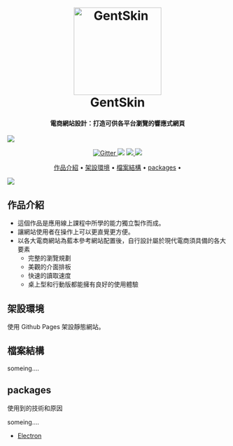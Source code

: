 <h1 align="center">
  <a href="https://whitebf.github.io/GentSkin/#/">
    <img src="https://img.icons8.com/color/500/000000/jeans-jacket.png"
         alt="GentSkin"
         width="200">
  </a>
  <br>
  GentSkin
  <br>
</h1>

<h4 align="center">
  電商網站設計：打造可供各平台瀏覽的響應式網頁
</h4>

<p>
  <a align="center" href="https://whitebf.github.io/GentSkin/#/">
    <img src="https://img.shields.io/badge/Demo-Gentskin-yellowgreen">
  </a>
</p>
<p align="center">
  <a href="https://badge.fury.io/js/electron-markdownify">
    <img src="https://badge.fury.io/js/electron-markdownify.svg"
         alt="Gitter">
  </a>
  <a href="https://gitter.im/amitmerchant1990/electron-markdownify"><img src="https://badges.gitter.im/amitmerchant1990/electron-markdownify.svg"></a>
  <a href="https://saythanks.io/to/amitmerchant1990">
      <img src="https://img.shields.io/badge/SayThanks.io-%E2%98%BC-1EAEDB.svg">
  </a>
  <a href="https://www.paypal.me/AmitMerchant">
    <img src="https://img.shields.io/badge/$-donate-ff69b4.svg?maxAge=2592000&amp;style=flat">
  </a>
</p>

<p align="center">
  <a href="#作品介紹">作品介紹</a> •
  <a href="#架設環境">架設環境</a> •
  <a href="#檔案結構">檔案結構</a> •
  <a href="#packages">packages</a> •
</p>


<a href="https://whitebf.github.io/GentSkin/#/">
  <img src="https://i.imgur.com/wz1WkPn.jpg?1">
</a>


## 作品介紹

* 這個作品是應用線上課程中所學的能力獨立製作而成。
* 讓網站使用者在操作上可以更直覺更方便。
* 以各大電商網站為藍本參考網站配置後，自行設計屬於現代電商須具備的各大要素
  - 完整的瀏覽規劃
  - 美觀的介面排板
  - 快速的讀取速度
  - 桌上型和行動版都能擁有良好的使用體驗

## 架設環境

使用 Github Pages 架設靜態網站。

## 檔案結構

someing....

## packages

使用到的技術和原因

someing....
- [Electron](http://electron.atom.io/)
